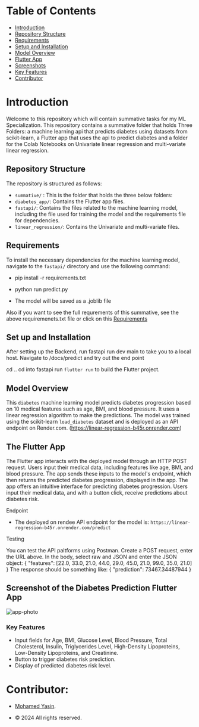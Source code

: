 # Table of Contents

- [Introduction](#Intrduction)
- [Repository Structure](#repository-structure)
- [Requirements](#requirements)
- [Setup and Installation](#setup-and-installation)
- [Model Overview](#model-overview)
- [Flutter App](#The-flutter-app)
- [Screenshots](#Screenshot-of-the-Diabetes-Prediction-Flutter-App)
- [Key Features](#Key-Features)
- [Contributor](#contributor)

# Introduction

Welcome to this repository which will contain summative tasks for my ML Specialization. This repository contains a summative folder that holds Three Folders: a machine learning api that predicts diabetes using datasets from scikit-learn, a Flutter app that uses the api to predict diabetes and a folder for the Colab Notebooks on Univariate linear regression and multi-variate linear regression. 

## Repository Structure

The repository is structured as follows:
- `summative/` : This is the folder that holds the three below folders:
- `diabetes_app/`: Contains the Flutter app files.
- `fastapi/`: Contains the files related to the machine learning model, including the file used for training the model and the requirements file for dependencies.
- `linear_regression/`: Contains the Univariate and multi-variate files.

## Requirements

To install the necessary dependencies for the machine learning model, navigate to the `fastapi/` directory and use the following command:

- pip install -r requirements.txt

- python run predict.py
- The model will be saved as a .joblib file

Also if you want to see the full requrements of this summative, see the above requiremenets.txt file or click on this [Requirements](https://github.com/MohamedAYasin/linear_regression_model/blob/2d3356a4321de59e5ba8488dc7af5d71cdc5479f/requirements.txt)

## Set up and Installation

After setting up the Backend, run fastapi run dev main to take you to a local host.
Navigate to /docs/predict and try out the end point

cd ..
cd into fastapi
run `flutter run` to build the Flutter project.

## Model Overview
This `diabetes` machine learning model predicts diabetes progression based on 10 medical features such as age, BMI, and blood pressure. It uses a linear regression algorithm to make the predictions. The model was trained using the scikit-learn `load_diabetes` dataset and is deployed as an API endpoint on Render.com. (https://linear-regression-b45r.onrender.com)

## The Flutter App
The Flutter app interacts with the deployed model through an HTTP POST request. Users input their medical data, including features like age, BMI, and blood pressure. The app sends these inputs to the model's endpoint, which then returns the predicted diabetes progression, displayed in the app. The app offers an intuitive interface for predicting diabetes progression. Users input their medical data, and with a button click, receive predictions about diabetes risk.

Endpoint
- The  deployed on rendee API endpoint for the model is: `https://linear-regression-b45r.onrender.com/predict`

Testing

You can test the API paltforms using Postman. Create a POST request, enter the URL above. In the body, select raw and JSON and enter the JSON object: { "features": [22.0, 33.0, 21.0, 44.0, 29.0, 45.0, 21.0, 99.0, 35.0, 21.0] } The response should be something like: { "prediction": 73467.34487944 }

## Screenshot of the Diabetes Prediction Flutter App

![app-photo](https://github.com/user-attachments/assets/84bb7c3d-c286-4cad-9600-d6f75b4e06f9)

### Key Features
- Input fields for Age, BMI, Glucose Level, Blood Pressure, Total Cholesterol, Insulin, Triglycerides Level, High-Density Lipoproteins, Low-Density Lipoproteins, and Creatinine.
- Button to trigger diabetes risk prediction.
- Display of predicted diabetes risk level.

#  Contributor:

- [Mohamed Yasin](https://github.com/mohamedAYasin/).

- © 2024 All rights reserved.
